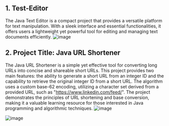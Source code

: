 ## 1. Test-Editor
The Java Text Editor is a compact project that provides a versatile platform for text manipulation. With a sleek interface and essential functionalities, it offers users a lightweight yet powerful tool for editing and managing text documents efficiently.
![image](https://github.com/Meenu00615/Test-Editor/assets/149779716/9b6eb056-aa14-42dd-b106-099a3f592cc7)

## 2. Project Title: Java URL Shortener
The Java URL Shortener is a simple yet effective tool for converting long URLs into concise and shareable short URLs. This project provides two main features: the ability to generate a short URL from an integer ID and the capability to retrieve the original integer ID from a short URL. The algorithm uses a custom base-62 encoding, utilizing a character set derived from a provided URL, such as "https://www.linkedin.com/feed/". The project demonstrates the principles of URL shortening and base conversion, making it a valuable learning resource for those interested in Java programming and algorithmic techniques.
![image](https://github.com/Meenu00615/Test-Editor/assets/149779716/6286c071-11c1-4af0-96ac-b6de4d6cc24e)

![image](https://github.com/Meenu00615/Test-Editor/assets/149779716/1d853100-2733-49b9-b2b4-dd7a2cd00f6c)

